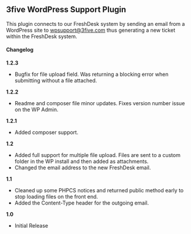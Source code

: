## 3five WordPress Support Plugin

This plugin connects to our FreshDesk system by sending an email from a WordPress site to wpsupport@3five.com thus generating a new ticket within the FreshDesk system.

#### Changelog

**1.2.3**

* Bugfix for file upload field. Was returning a blocking error when submitting without a file attached.

**1.2.2**

* Readme and composer file minor updates. Fixes version number issue on the WP Admin.

**1.2.1**

* Added composer support.

**1.2**

* Added full support for multiple file upload. Files are sent to a custom folder in the WP install and then added as attachments.
* Changed the email address to the new FreshDesk email.

**1.1**

* Cleaned up some PHPCS notices and returned public method early to stop loading files on the front end.
* Added the Content-Type header for the outgoing email.

**1.0**

* Initial Release